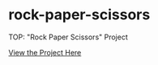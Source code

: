 # rock-paper-scissors
TOP: "Rock Paper Scissors" Project

[View the Project Here](https://aaronchallinor.github.io/rock-paper-scissors/)
